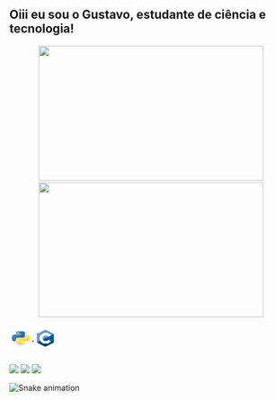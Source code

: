  ## Oiii eu sou o Gustavo, estudante de ciência e tecnologia!


<div align="center">
  <a href="https://github.com/tavaresisobe">
  <img height="240em" width="400" src="https://github-readme-stats.vercel.app/api?username=tavaresisobe&show_icons=true&theme=gotham&include_all_commits=true&count_private=true"/>
  <img height="240em" width="400" src="https://github-readme-stats.vercel.app/api/top-langs/?username=tavaresisobe&layout=compact&langs_count=7&theme=gotham"/>
</div>
<div style="display: inline_block"><br>
  <img align="center" alt="Python" height="30" width="40" src="https://raw.githubusercontent.com/devicons/devicon/master/icons/python/python-original.svg">
  <img align="center" alt="C" height="35" width="40" src="https://raw.githubusercontent.com/github/explore/master/topics/c/c.png"
</div>
   
  ##
 
<div> 
  <a href="https://instagram.com/t.vares" target="_blank"><img src="https://img.shields.io/badge/-Instagram-%23E4405F?style=for-the-badge&logo=instagram&logoColor=white" target="_blank"></a>
  <a href = "mailto:gisobe@unifesp.br"><img src="https://img.shields.io/badge/-Gmail-%23333?style=for-the-badge&logo=gmail&logoColor=white" target="_blank"></a>
  <a href="https://www.linkedin.com/in/gustavo-henrique-tavares-isobe-529293181" target="_blank"><img src="https://img.shields.io/badge/-LinkedIn-%230077B5?style=for-the-badge&logo=linkedin&logoColor=white" target="_blank"></a> 
 
 
  ![Snake animation](https://github.com/tavaresisobe/tavaresisobe/blob/output/github-contribution-grid-snake.svg)


</div>
